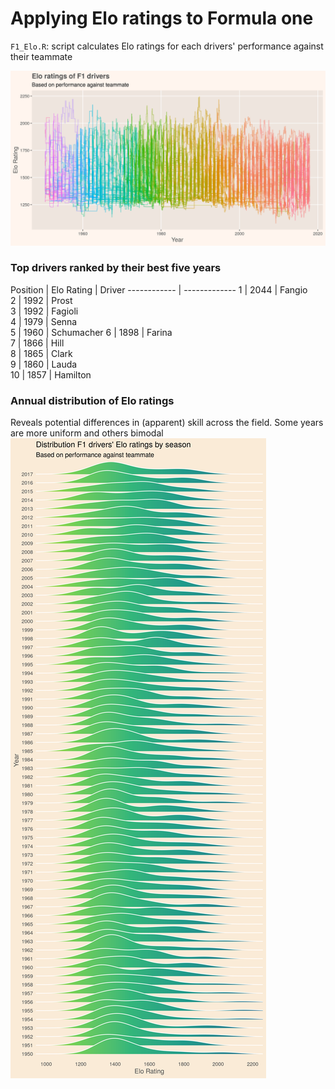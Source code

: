 # Applying Elo ratings to Formula one

`F1_Elo.R`: script calculates Elo ratings for each drivers' performance against their teammate

![](F1_Elo_rainbow.png)

### Top drivers ranked by their best five years
Position | Elo Rating | Driver
------------ | -------------
1 | 2044 | Fangio            
2 | 1992 | Prost             
3 | 1992 | Fagioli           
4 | 1979 | Senna             
5 | 1960 | Schumacher
6 | 1898 | Farina            
7 | 1866 | Hill              
8 | 1865 | Clark             
9 | 1860 | Lauda             
10 | 1857 | Hamilton


### Annual distribution of Elo ratings
Reveals potential differences in (apparent) skill across the field. Some years are more uniform and others bimodal
![](F1_Elo_ridges.png)

